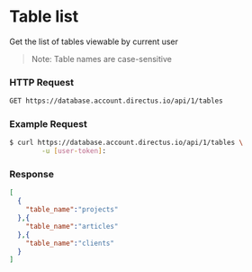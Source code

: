 # Table list

Get the list of tables viewable by current user

> Note: Table names are case-sensitive

### HTTP Request

```bash
GET https://database.account.directus.io/api/1/tables
```

### Example Request

```bash
$ curl https://database.account.directus.io/api/1/tables \
        -u [user-token]:
```

### Response
```json
[
  {
    "table_name":"projects"
  },{
    "table_name":"articles"
  },{
    "table_name":"clients"
  }
]
```

